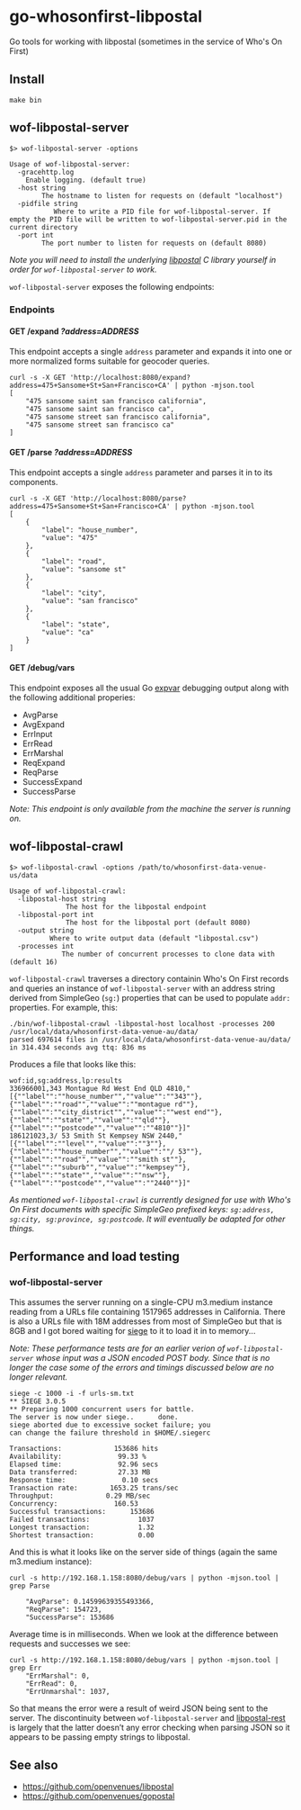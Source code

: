 # go-whosonfirst-libpostal

Go tools for working with libpostal (sometimes in the service of Who's On First)

## Install

```
make bin
```

## wof-libpostal-server

```
$> wof-libpostal-server -options

Usage of wof-libpostal-server:
  -gracehttp.log
	Enable logging. (default true)
  -host string
    	The hostname to listen for requests on (default "localhost")
  -pidfile string
    	   Where to write a PID file for wof-libpostal-server. If empty the PID file will be written to wof-libpostal-server.pid in the current directory
  -port int
    	The port number to listen for requests on (default 8080)
```

_Note you will need to install the underlying [libpostal](https://github.com/openvenues/libpostal) C library yourself in order for `wof-libpostal-server` to work._

`wof-libpostal-server` exposes the following endpoints:

### Endpoints

#### GET /expand _?address=ADDRESS_

This endpoint accepts a single `address` parameter and expands it into one or more normalized forms suitable for geocoder queries.

```
curl -s -X GET 'http://localhost:8080/expand?address=475+Sansome+St+San+Francisco+CA' | python -mjson.tool
[
    "475 sansome saint san francisco california",
    "475 sansome saint san francisco ca",
    "475 sansome street san francisco california",
    "475 sansome street san francisco ca"
]
```

#### GET /parse _?address=ADDRESS_

This endpoint accepts a single `address` parameter and parses it in to its components.

```
curl -s -X GET 'http://localhost:8080/parse?address=475+Sansome+St+San+Francisco+CA' | python -mjson.tool
[
    {
        "label": "house_number",
        "value": "475"
    },
    {
        "label": "road",
        "value": "sansome st"
    },
    {
        "label": "city",
        "value": "san francisco"
    },
    {
        "label": "state",
        "value": "ca"
    }
]
```

#### GET /debug/vars

This endpoint exposes all the usual Go [expvar](https://golang.org/pkg/expvar/) debugging output along with the following additional properies:

* AvgParse
* AvgExpand
* ErrInput
* ErrRead
* ErrMarshal
* ReqExpand
* ReqParse
* SuccessExpand
* SuccessParse

_Note: This endpoint is only available from the machine the server is running on._

## wof-libpostal-crawl

```
$> wof-libpostal-crawl -options /path/to/whosonfirst-data-venue-us/data

Usage of wof-libpostal-crawl:
  -libpostal-host string
    		  The host for the libpostal endpoint
  -libpostal-port int
    		  The host for the libpostal port (default 8080)
  -output string
    	  Where to write output data (default "libpostal.csv")
  -processes int
    	     The number of concurrent processes to clone data with (default 16)
```

`wof-libpostal-crawl` traverses a directory containin Who's On First records and queries an instance of `wof-libpostal-server` with an address string derived from SimpleGeo (`sg:`) properties that can be used to populate `addr:` properties. For example, this:

```
./bin/wof-libpostal-crawl -libpostal-host localhost -processes 200 /usr/local/data/whosonfirst-data-venue-au/data/
parsed 697614 files in /usr/local/data/whosonfirst-data-venue-au/data/ in 314.434 seconds avg ttq: 836 ms
```

Produces a file that looks like this:

```
wof:id,sg:address,lp:results
336966001,343 Montague Rd West End QLD 4810,"[{""label"":""house_number"",""value"":""343""},{""label"":""road"",""value"":""montague rd""},{""label"":""city_district"",""value"":""west end""},{""label"":""state"",""value"":""qld""},{""label"":""postcode"",""value"":""4810""}]"
186121023,3/ 53 Smith St Kempsey NSW 2440,"[{""label"":""level"",""value"":""3""},{""label"":""house_number"",""value"":""/ 53""},{""label"":""road"",""value"":""smith st""},{""label"":""suburb"",""value"":""kempsey""},{""label"":""state"",""value"":""nsw""},{""label"":""postcode"",""value"":""2440""}]"
```

_As mentioned `wof-libpostal-crawl` is currently designed for use with Who's On First documents with specific SimpleGeo prefixed keys: `sg:address, sg:city, sg:province, sg:postcode`. It will eventually be adapted for other things._

## Performance and load testing

### wof-libpostal-server

This assumes the server running on a single-CPU m3.medium instance reading from a URLs file containing 1517965 addresses in California. There is also a URLs file with 18M addresses from most of SimpleGeo but that is 8GB and I got bored waiting for [siege](https://www.joedog.org/siege-home/) to it to load it in to memory...

_Note: These performance tests are for an earlier verion of `wof-libpostal-server` whose input was a JSON encoded POST body. Since that is no longer the case some of the errors and timings discussed below are no longer relevant._

```
siege -c 1000 -i -f urls-sm.txt
** SIEGE 3.0.5
** Preparing 1000 concurrent users for battle.
The server is now under siege..      done.
siege aborted due to excessive socket failure; you
can change the failure threshold in $HOME/.siegerc

Transactions:		      153686 hits
Availability:		       99.33 %
Elapsed time:		       92.96 secs
Data transferred:	       27.33 MB
Response time:		        0.10 secs
Transaction rate:	     1653.25 trans/sec
Throughput:		        0.29 MB/sec
Concurrency:		      160.53
Successful transactions:      153686
Failed transactions:	        1037
Longest transaction:	        1.32
Shortest transaction:	        0.00
```

And this is what it looks like on the server side of things (again the same m3.medium instance):

```
curl -s http://192.168.1.158:8080/debug/vars | python -mjson.tool | grep Parse

    "AvgParse": 0.14599639355493366,
    "ReqParse": 154723,
    "SuccessParse": 153686
```

Average time is in milliseconds. When we look at the difference between requests and successes we see:

```
curl -s http://192.168.1.158:8080/debug/vars | python -mjson.tool | grep Err
    "ErrMarshal": 0,
    "ErrRead": 0,
    "ErrUnmarshal": 1037,
```

So that means the error were a result of weird JSON being sent to the server. The discontinuity between `wof-libpostal-server` and [libpostal-rest](https://github.com/johnlonganecker/libpostal-rest) is largely that the latter doesn’t any error checking when parsing JSON so it appears to be passing empty strings to libpostal.

## See also

* https://github.com/openvenues/libpostal
* https://github.com/openvenues/gopostal